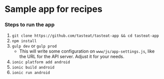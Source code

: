 # Sample app for recipes

### Steps to run the app
1. `git clone https://github.com/tasteat/tasteat-app && cd tasteat-app`
2. `npm install`
3. `gulp dev` or `gulp prod`
   * This will write some configuration on `www/js/app-settings.js`, like the URL for the API server. Adjust it for your needs.
4. `ionic platform add android`
5. `ionic build android`
6. `ionic run android`

